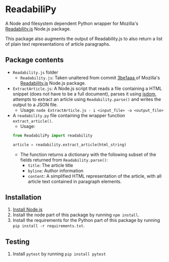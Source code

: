 # ReadabiliPy

A Node and filesystem dependent Python wrapper for Mozilla's [Readability.js](https://github.com/mozilla/readability) Node.js package.

This package also augments the output of Readability.js to also return a list of plain text representations of article paragraphs.

## Package contents
- `Readability.js` folder
  - `Readability.js`: Taken unaltered from commit [3be1aaa  ](https://github.com/mozilla/readability/tree/3be1aaa01c078c25b67ed8dfd1c9aa8f9963490b) of Mozilla's [Readability.js](https://github.com/mozilla/readability) Node.js package.
- `ExtractArticle.js`: A Node.js script that reads a file containing a HTML snippet (does not have to be a full document), parses it using [jsdom](https://github.com/jsdom/jsdom), attempts to extract an article using `Readability.parse()` and writes the output to a JSON file.
  - Usage: `node ExtractArticle.js - i <input_file> -o <output_file>`
- A `readability.py` file containing the wrapper function `extract_article()`.
  - Usage:
  ```python
  from ReadabiliPy import readability

  article = readability.extract_article(html_string)
  ```
  - The function returns a dictionary with the following subset of the fields returned from `Readability.parse()`:
    - `title`: The article title
    - `byline`: Author information
    - `content`: A simplified HTML representation of the article, with all article text contained in paragraph elements.

## Installation
1. [Install Node.js](https://nodejs.org/en/download/)
2. Install the node part of this package by running `npm install`.
3. Install the requirements for the Python part of this package by running `pip install -r requirements.txt`.

## Testing
1. Install `pytest` by running `pip install pytest`

